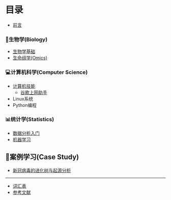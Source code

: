 # 目录

* [前言](README.md)

### 🧬生物学(Biology)
* [生物学基础](BiologyBasics.md)
* [生命组学(Omics)](Biology/Omics.md)


### 💻计算机科学(Computer Science)
* [计算机技能](ComputerSkills.md)
    * [谷歌上网助手](CompSci/Ghelper.md)
* Linux系统
* Python编程


### 📊统计学(Statistics)
* [数据分析入门](DataAnalytics.md)
* [机器学习](Statistics/MachineLearning.md)



## 📖案例学习(Case Study)
* [新冠病毒的进化树与起源分析](CaseStudy/nCoV-tree.md)


----
* [词汇表](GLOSSARY.md)
* [参考文献](References.md)
